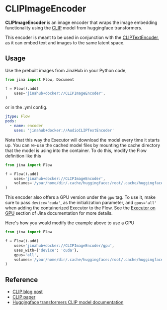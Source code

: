 # CLIPImageEncoder

**CLIPImageEncoder** is an image encoder that wraps the image embedding functionality using the [CLIP](https://huggingface.co/transformers/model_doc/clip.html) model from huggingface transformers.

This encoder is meant to be used in conjunction with the [CLIPTextEncoder](https://github.com/jina-ai/executors/tree/main/jinahub/encoders/text/CLIPTextEncoder),
as it can embed text and images to the same latent space.


## Usage

Use the prebuilt images from JinaHub in your Python code,

```python
from jina import Flow, Document

f = Flow().add(
    uses='jinahub+docker://CLIPImageEncoder',
)
```

or in the .yml config.

```yaml
jtype: Flow
pods:
  - name: encoder
    uses: 'jinahub+docker://AudioCLIPTextEncoder'
```

Note that this way the Executor will download the model every time it starts up. You can
re-use the cached model files by mounting the cache directory that the model is using
into the container. To do this, modify the Flow definition like this

```python
from jina import Flow

f = Flow().add(
    uses='jinahub+docker://CLIPImageEncoder',
    volumes='/your/home/dir/.cache/huggingface:/root/.cache/huggingface'
)
```

This encoder also offers a GPU version under the `gpu` tag. To use it, make sure to pass `device='cuda'`, as the initialization parameter, and `gpus='all'` when adding the containerized Executor to the Flow. See the [Executor on GPU](https://docs.jina.ai/tutorials/gpu_executor/) section of Jina documentation for more details.

Here's how you would modify the example above to use a GPU

```python
from jina import Flow

f = Flow().add(
    uses='jinahub+docker://CLIPImageEncoder/gpu',
    uses_with={'device': 'cuda'},
    gpus='all',
    volumes='/your/home/dir/.cache/huggingface:/root/.cache/huggingface' 
)
```

## Reference

- [CLIP blog post](https://openai.com/blog/clip/)
- [CLIP paper](https://arxiv.org/abs/2103.00020)
- [Huggingface transformers CLIP model documentation](https://huggingface.co/transformers/model_doc/clip.html)